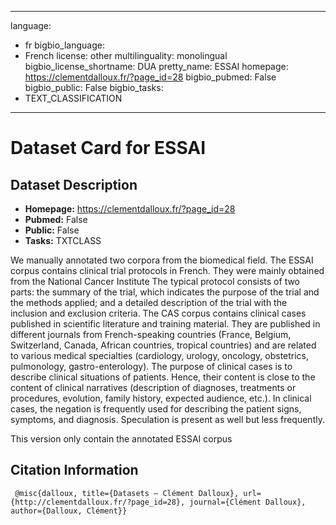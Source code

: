 
---
language: 
- fr
bigbio_language: 
- French
license: other
multilinguality: monolingual
bigbio_license_shortname: DUA
pretty_name: ESSAI
homepage: https://clementdalloux.fr/?page_id=28
bigbio_pubmed: False
bigbio_public: False
bigbio_tasks: 
- TEXT_CLASSIFICATION
---


# Dataset Card for ESSAI

## Dataset Description

- **Homepage:** https://clementdalloux.fr/?page_id=28
- **Pubmed:** False
- **Public:** False
- **Tasks:** TXTCLASS


We manually annotated two corpora from the biomedical field. The ESSAI corpus contains clinical trial protocols in French. They were mainly obtained from the National Cancer Institute The typical protocol consists of two parts: the summary of the trial, which indicates the purpose of the trial and the methods applied; and a detailed description of the trial with the inclusion and exclusion criteria. The CAS corpus contains clinical cases published in scientific literature and training material. They are published in different journals from French-speaking countries (France, Belgium, Switzerland, Canada, African countries, tropical countries) and are related to various medical specialties (cardiology, urology, oncology, obstetrics, pulmonology, gastro-enterology). The purpose of clinical cases is to describe clinical situations of patients. Hence, their content is close to the content of clinical narratives (description of diagnoses, treatments or procedures, evolution, family history, expected audience, etc.). In clinical cases, the negation is frequently used for describing the patient signs, symptoms, and diagnosis. Speculation is present as well but less frequently.

This version only contain the annotated ESSAI corpus



## Citation Information

```
 @misc{dalloux, title={Datasets – Clément Dalloux}, url={http://clementdalloux.fr/?page_id=28}, journal={Clément Dalloux}, author={Dalloux, Clément}} 

```
